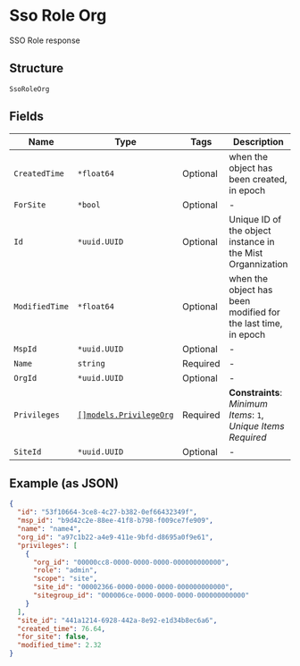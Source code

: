 
# Sso Role Org

SSO Role response

## Structure

`SsoRoleOrg`

## Fields

| Name | Type | Tags | Description |
|  --- | --- | --- | --- |
| `CreatedTime` | `*float64` | Optional | when the object has been created, in epoch |
| `ForSite` | `*bool` | Optional | - |
| `Id` | `*uuid.UUID` | Optional | Unique ID of the object instance in the Mist Organnization |
| `ModifiedTime` | `*float64` | Optional | when the object has been modified for the last time, in epoch |
| `MspId` | `*uuid.UUID` | Optional | - |
| `Name` | `string` | Required | - |
| `OrgId` | `*uuid.UUID` | Optional | - |
| `Privileges` | [`[]models.PrivilegeOrg`](../../doc/models/privilege-org.md) | Required | **Constraints**: *Minimum Items*: `1`, *Unique Items Required* |
| `SiteId` | `*uuid.UUID` | Optional | - |

## Example (as JSON)

```json
{
  "id": "53f10664-3ce8-4c27-b382-0ef66432349f",
  "msp_id": "b9d42c2e-88ee-41f8-b798-f009ce7fe909",
  "name": "name4",
  "org_id": "a97c1b22-a4e9-411e-9bfd-d8695a0f9e61",
  "privileges": [
    {
      "org_id": "00000cc8-0000-0000-0000-000000000000",
      "role": "admin",
      "scope": "site",
      "site_id": "00002366-0000-0000-0000-000000000000",
      "sitegroup_id": "000006ce-0000-0000-0000-000000000000"
    }
  ],
  "site_id": "441a1214-6928-442a-8e92-e1d34b8ec6a6",
  "created_time": 76.64,
  "for_site": false,
  "modified_time": 2.32
}
```

